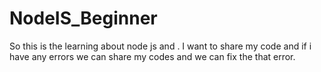 # NodeIS_Beginner
So this is the learning about node js and . I want to share my code and if i have any errors we can share my codes and we can fix the that error.

